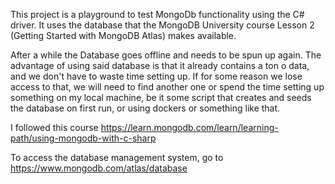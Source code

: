 This project is a playground to test MongoDb functionality using the C# driver. It uses the database that the MongoDB University course Lesson 2 (Getting Started with MongoDB Atlas) makes available. 

After a while the Database goes offline and needs to be spun up again.
The advantage of using said database is that it already contains a ton o data, and we don't have to waste time setting up. If for some reason we lose access to that, we will need to find another one or spend the time setting up something on my local machine, be it some script that creates and seeds the database on first run, or using dockers or something like that.

I followed this course https://learn.mongodb.com/learn/learning-path/using-mongodb-with-c-sharp

To access the database management system, go to https://www.mongodb.com/atlas/database